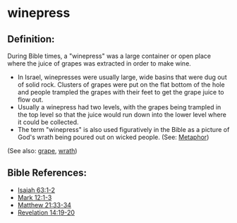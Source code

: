 # winepress #

## Definition: ##

During Bible times, a "winepress" was a large container or open place where the juice of grapes was extracted in order to make wine.

* In Israel, winepresses were usually large, wide basins that were dug out of solid rock. Clusters of grapes were put on the flat bottom of the hole and people trampled the grapes with their feet to get the grape juice to flow out.
* Usually a winepress had two levels, with the grapes being trampled in the top level so that the juice would run down into the lower level where it could be collected.
* The term "winepress" is also used figuratively in the Bible as a picture of God's wrath being poured out on wicked people. (See: [Metaphor](https://git.door43.org/Door43/en-ta-translate-vol1/src/master/content/figs_metaphor.md))

(See also: [grape](../other/grape.md), [wrath](../kt/wrath.md))

## Bible References: ##

* [Isaiah 63:1-2](https://door43.org/en/bible/notes/isa/63/01)
* [Mark 12:1-3](https://door43.org/en/bible/notes/mrk/12/01)
* [Matthew 21:33-34](https://door43.org/en/bible/notes/mat/21/33)
* [Revelation 14:19-20](https://door43.org/en/bible/notes/rev/14/19)

